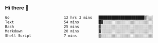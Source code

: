 ### Hi there 👋

<!--
**yeya24/yeya24** is a ✨ _special_ ✨ repository because its `README.md` (this file) appears on your GitHub profile.

Here are some ideas to get you started:

- 🔭 I’m currently working on ...
- 🌱 I’m currently learning ...
- 👯 I’m looking to collaborate on ...
- 🤔 I’m looking for help with ...
- 💬 Ask me about ...
- 📫 How to reach me: ...
- 😄 Pronouns: ...
- ⚡ Fun fact: ...
-->

<!--START_SECTION:waka-->

```txt
Go                         12 hrs 3 mins   █████████████████████▒░░░   85.97 %
Text                       54 mins         █▓░░░░░░░░░░░░░░░░░░░░░░░   06.46 %
Bash                       25 mins         ▓░░░░░░░░░░░░░░░░░░░░░░░░   03.06 %
Markdown                   20 mins         ▓░░░░░░░░░░░░░░░░░░░░░░░░   02.43 %
Shell Script               7 mins          ▒░░░░░░░░░░░░░░░░░░░░░░░░   00.94 %
```

<!--END_SECTION:waka-->
